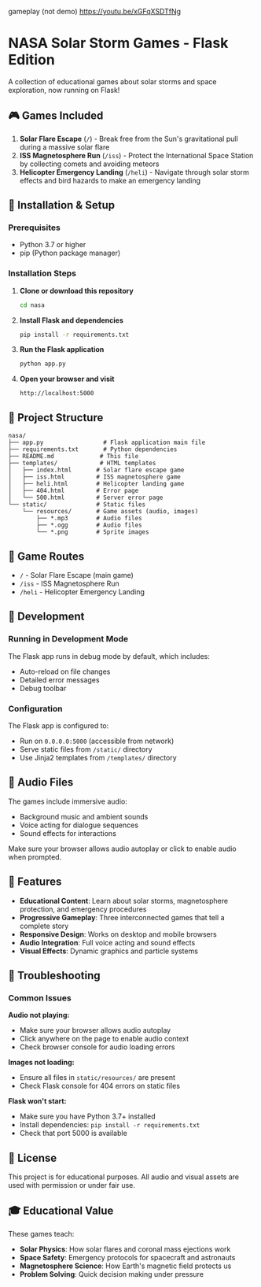 gameplay (not demo) https://youtu.be/xGFqXSDTfNg
# NASA Solar Storm Games - Flask Edition

A collection of educational games about solar storms and space exploration, now running on Flask!

## 🎮 Games Included

1. **Solar Flare Escape** (`/`) - Break free from the Sun's gravitational pull during a massive solar flare
2. **ISS Magnetosphere Run** (`/iss`) - Protect the International Space Station by collecting comets and avoiding meteors
3. **Helicopter Emergency Landing** (`/heli`) - Navigate through solar storm effects and bird hazards to make an emergency landing

## 🚀 Installation & Setup

### Prerequisites
- Python 3.7 or higher
- pip (Python package manager)

### Installation Steps

1. **Clone or download this repository**
   ```bash
   cd nasa
   ```

2. **Install Flask and dependencies**
   ```bash
   pip install -r requirements.txt
   ```

3. **Run the Flask application**
   ```bash
   python app.py
   ```

4. **Open your browser and visit**
   ```
   http://localhost:5000
   ```

## 📁 Project Structure

```
nasa/
├── app.py                 # Flask application main file
├── requirements.txt       # Python dependencies
├── README.md             # This file
├── templates/            # HTML templates
│   ├── index.html       # Solar flare escape game
│   ├── iss.html         # ISS magnetosphere game
│   ├── heli.html        # Helicopter landing game
│   ├── 404.html         # Error page
│   └── 500.html         # Server error page
└── static/              # Static files
    └── resources/       # Game assets (audio, images)
        ├── *.mp3        # Audio files
        ├── *.ogg        # Audio files
        └── *.png        # Sprite images
```

## 🎯 Game Routes

- `/` - Solar Flare Escape (main game)
- `/iss` - ISS Magnetosphere Run
- `/heli` - Helicopter Emergency Landing

## 🔧 Development

### Running in Development Mode
The Flask app runs in debug mode by default, which includes:
- Auto-reload on file changes
- Detailed error messages
- Debug toolbar

### Configuration
The Flask app is configured to:
- Run on `0.0.0.0:5000` (accessible from network)
- Serve static files from `/static/` directory
- Use Jinja2 templates from `/templates/` directory

## 🎵 Audio Files

The games include immersive audio:
- Background music and ambient sounds
- Voice acting for dialogue sequences  
- Sound effects for interactions

Make sure your browser allows audio autoplay or click to enable audio when prompted.

## 🌟 Features

- **Educational Content**: Learn about solar storms, magnetosphere protection, and emergency procedures
- **Progressive Gameplay**: Three interconnected games that tell a complete story
- **Responsive Design**: Works on desktop and mobile browsers
- **Audio Integration**: Full voice acting and sound effects
- **Visual Effects**: Dynamic graphics and particle systems

## 🚨 Troubleshooting

### Common Issues

**Audio not playing:**
- Make sure your browser allows audio autoplay
- Click anywhere on the page to enable audio context
- Check browser console for audio loading errors

**Images not loading:**
- Ensure all files in `static/resources/` are present
- Check Flask console for 404 errors on static files

**Flask won't start:**
- Make sure you have Python 3.7+ installed
- Install dependencies: `pip install -r requirements.txt`
- Check that port 5000 is available

## 📝 License

This project is for educational purposes. All audio and visual assets are used with permission or under fair use.

## 🎓 Educational Value

These games teach:
- **Solar Physics**: How solar flares and coronal mass ejections work
- **Space Safety**: Emergency protocols for spacecraft and astronauts  
- **Magnetosphere Science**: How Earth's magnetic field protects us
- **Problem Solving**: Quick decision making under pressure
